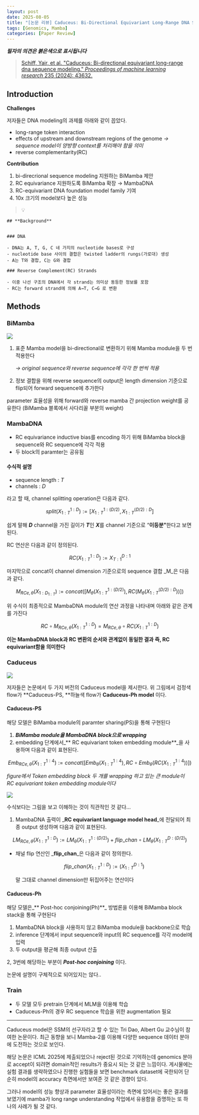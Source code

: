 ```yaml
---
layout: post
date: 2025-08-05
title: "[논문 리뷰] Caduceus: Bi-Directional Equivariant Long-Range DNA Sequence Modeling"
tags: [Genomics, Mamba]
categories: [Paper Review]
---
```


<span class="notion-red">_**필자의 의견은 붉은색으로 표시됩니다**_</span>


> [Schiff, Yair, et al. "Caduceus: Bi-directional equivariant long-range dna sequence modeling." ](https://pmc.ncbi.nlm.nih.gov/articles/PMC12189541/)[_Proceedings of machine learning research_](https://pmc.ncbi.nlm.nih.gov/articles/PMC12189541/)[ 235 (2024): 43632.](https://pmc.ncbi.nlm.nih.gov/articles/PMC12189541/)



## Introduction


**Challenges**


저자들은 DNA modeling의 과제를 아래와 같이 꼽았다.

- long-range token interaction
- effects of upstream and downstream regions of the genome 
_→ sequence model이 양방향 context를 처리해야 함을 의미_
- reverse complementarity(RC)

**Contribution**

1. bi-direcrional sequence modeling 지원하는 BiMamba 제안
1. RC equivariance 지원하도록 BiMamba 확장 → MambaDNA
1. RC-equivariant DNA foundation model family 기여
1. 10x 크기의 model보다 높은 성능

> 💡 


	## **Background**


	### DNA

	- DNA는 A, T, G, C 네 가지의 nucleotide bases로 구성
	- nucleotide base 사이의 결합은 twisted ladder의 rungs(가로대) 생성
	- A는 T와 결합, C는 G와 결합

	### Reverse Complement(RC) Strands

	- 이중 나선 구조의 DNA에서 각 strand는 의미상 동등한 정보를 포함
	- RC는 forward strand에 의해 A→T, C→G 로 변환


## Methods



### BiMamba


![](https://prod-files-secure.s3.us-west-2.amazonaws.com/542b861c-36a8-4051-84e5-8804b6728dba/2c247d59-7815-4980-99f0-8f0d21f445a7/image.png?X-Amz-Algorithm=AWS4-HMAC-SHA256&X-Amz-Content-Sha256=UNSIGNED-PAYLOAD&X-Amz-Credential=ASIAZI2LB466WZHZQNO5%2F20250825%2Fus-west-2%2Fs3%2Faws4_request&X-Amz-Date=20250825T061403Z&X-Amz-Expires=3600&X-Amz-Security-Token=IQoJb3JpZ2luX2VjEP7%2F%2F%2F%2F%2F%2F%2F%2F%2F%2FwEaCXVzLXdlc3QtMiJHMEUCIQDf9OsE9TDqgQEpzmeWqFe5d5s7j4vQw1nmhNcaRjyTnAIgOzwFqXaumrOgUaiXxC6MjO8UROqEOMycYRfwFGkiSzoq%2FwMIVxAAGgw2Mzc0MjMxODM4MDUiDKDhjwtsKt8oqMgY9CrcA6DW9ObNm6LWFY3psB6bo1qBhPJJd%2FwJpaGTIrXRhYMFW1S6ExYY8otqf0reWHaDGLVeR1WBCj9lCHL7jZ8RqCXrGOdU14eMN5jbgPL5Q5ucxllGZDLLfbwYhMHjw66m06czEJ0vPSJk1SM5CxGb4VOl7DDsLwuWGxPsh6d5YQk5bENNv%2FONQiOkdiyfumcXGRKSfxE9tk4%2FCIfnvSdQcNIAHWDCP5p0564YVbgD%2BZQhjlKBhvc2Ng02uIPkQU8W6Ogu1Jwkklc6duO71cd3N3CkZyhqe694zvTcWxlNwup3FmmWbY4f52ePKjcgccGkqLBBmlp2zH9WteZzFssIEKdPcJ6HGPRmcKe2Wg7L1lQSWP%2F8pIPpAyK3c1Uh9ZPOnv%2B1Ft6yWA%2FQJ7P%2FGkNSwhp1zFRYviW0pyrfw0h8H%2F6r9tWOzSLK%2BY4lfEYldpj1Hd%2F1PFHu9oPP19b6%2FrYHj1sHlcCF905wxliKz6fx2d0fH1nIlmRPgqdGZzL43pEFq7Jhe45UAIaGiqzoxhXr4mMPOV8%2B5x0GduGzCXBC%2FXtzcBzWTus7ax%2BnYrvD5Z4qIc79Syw6ghASAyh%2F99HCO4CsiLpl2R3KonwoSUZ5nRoMl5Hz2K4iMJkFOswVMNf1r8UGOqUBVdNv2uOn7%2Bu3CfxnztzP8IE1WzEPOPYgmC%2BH7q1KN7jeaujtC4wAbT4HGR2OSN42DgU%2FxfNIBwcoq1cgkgiiy3CeNU1l4uklFL1Uc6Mj2%2BzrQCruv5U5R4tMsY3Mig8C4slWt9GfOx4IMp49LMObJ1TwX9a3xfPZzOYHTOAeqEb1w5C3G%2BHrq3oeMzGBSjDifzo%2BW6ki7MPZMFr%2FfkX5uhmJ8meU&X-Amz-Signature=a4c2cc2016c4a101175e302cbc70ef79041abc0fb7b600184e94819f72dbd396&X-Amz-SignedHeaders=host&x-amz-checksum-mode=ENABLED&x-id=GetObject)

1. 표준 Mamba model을 bi-directional로 변환하기 위해 Mamba module을 두 번 적용한다

	_→ original sequence와 reverse sequence에 각각 한 번씩 적용_

1. 정보 결합을 위해 reverse sequence의 output은 length dimension 기준으로 flip되어 forward sequence에 추가한다

parameter 효율성을 위해 forward와 reverse mamba 간 projection weight를 공유한다 (BiMamba 블록에서 사다리꼴 부분의 weight)



### MambaDNA

- RC equivariance inductive bias를 encoding 하기 위해 BiMamba block을 sequence와 RC sequence에 각각 적용
- 두 block의 paramter는 공유됨


#### 수식적 설명

- sequence length : _T_
- channels : _D_

라고 할 때,  channel splitting operation은 다음과 같다.


$$
split(X^{1:D}_{1:T}):=[X^{1:(D/2)}_{1:T},X^{(D/2):D}_{1:T}]
$$


<span class="notion-red">쉽게 말해 </span><span class="notion-red">_**D**_</span><span class="notion-red"> channel을 가진 길이가 </span><span class="notion-red">_**T**_</span><span class="notion-red">인 </span><span class="notion-red">_**X**_</span><span class="notion-red">를 channel 기준으로 “</span><span class="notion-red">**이등분”**</span><span class="notion-red">한다고 보면 된다.</span>


RC 연산은 다음과 같이 정의된다.


$$
RC(X^{1:D}_{1:T}):=X^{D:1}_{T:1}
$$


마지막으로 concat이 channel dimension 기준으로의 sequence 결합 _M_은 다음과 같다.


$$
M_{RCe,\theta}(X_{1:D_{1:T}}):=concat([M_{\theta}(X^{1:(D/2)}_{1:T}),RC(M_{\theta}(X^{(D/2):D}_{1:T}))])
$$


위 수식이 최종적으로 MambaDNA module의 연산 과정을 나타내며 아래와 같은 관계를 가진다


$$
RC\circ M_{RCe,\theta}(X^{1:D}_{1:T}) = M_{RCe,\theta} \circ RC(X^{1:D}_{1:T})
$$


**이는 MambaDNA block과 RC 변환의 순서와 관계없이 동일한 결과 즉, RC equivariant함을 의미한다**



### Caduceus


![](https://prod-files-secure.s3.us-west-2.amazonaws.com/542b861c-36a8-4051-84e5-8804b6728dba/f94a60d7-8145-473b-aef9-7c68d3ec604a/image.png?X-Amz-Algorithm=AWS4-HMAC-SHA256&X-Amz-Content-Sha256=UNSIGNED-PAYLOAD&X-Amz-Credential=ASIAZI2LB466WZHZQNO5%2F20250825%2Fus-west-2%2Fs3%2Faws4_request&X-Amz-Date=20250825T061403Z&X-Amz-Expires=3600&X-Amz-Security-Token=IQoJb3JpZ2luX2VjEP7%2F%2F%2F%2F%2F%2F%2F%2F%2F%2FwEaCXVzLXdlc3QtMiJHMEUCIQDf9OsE9TDqgQEpzmeWqFe5d5s7j4vQw1nmhNcaRjyTnAIgOzwFqXaumrOgUaiXxC6MjO8UROqEOMycYRfwFGkiSzoq%2FwMIVxAAGgw2Mzc0MjMxODM4MDUiDKDhjwtsKt8oqMgY9CrcA6DW9ObNm6LWFY3psB6bo1qBhPJJd%2FwJpaGTIrXRhYMFW1S6ExYY8otqf0reWHaDGLVeR1WBCj9lCHL7jZ8RqCXrGOdU14eMN5jbgPL5Q5ucxllGZDLLfbwYhMHjw66m06czEJ0vPSJk1SM5CxGb4VOl7DDsLwuWGxPsh6d5YQk5bENNv%2FONQiOkdiyfumcXGRKSfxE9tk4%2FCIfnvSdQcNIAHWDCP5p0564YVbgD%2BZQhjlKBhvc2Ng02uIPkQU8W6Ogu1Jwkklc6duO71cd3N3CkZyhqe694zvTcWxlNwup3FmmWbY4f52ePKjcgccGkqLBBmlp2zH9WteZzFssIEKdPcJ6HGPRmcKe2Wg7L1lQSWP%2F8pIPpAyK3c1Uh9ZPOnv%2B1Ft6yWA%2FQJ7P%2FGkNSwhp1zFRYviW0pyrfw0h8H%2F6r9tWOzSLK%2BY4lfEYldpj1Hd%2F1PFHu9oPP19b6%2FrYHj1sHlcCF905wxliKz6fx2d0fH1nIlmRPgqdGZzL43pEFq7Jhe45UAIaGiqzoxhXr4mMPOV8%2B5x0GduGzCXBC%2FXtzcBzWTus7ax%2BnYrvD5Z4qIc79Syw6ghASAyh%2F99HCO4CsiLpl2R3KonwoSUZ5nRoMl5Hz2K4iMJkFOswVMNf1r8UGOqUBVdNv2uOn7%2Bu3CfxnztzP8IE1WzEPOPYgmC%2BH7q1KN7jeaujtC4wAbT4HGR2OSN42DgU%2FxfNIBwcoq1cgkgiiy3CeNU1l4uklFL1Uc6Mj2%2BzrQCruv5U5R4tMsY3Mig8C4slWt9GfOx4IMp49LMObJ1TwX9a3xfPZzOYHTOAeqEb1w5C3G%2BHrq3oeMzGBSjDifzo%2BW6ki7MPZMFr%2FfkX5uhmJ8meU&X-Amz-Signature=2e8def58e8055112bd5ca6b05b24280b7e8341dd01c6a775fd5d3e4659fd1276&X-Amz-SignedHeaders=host&x-amz-checksum-mode=ENABLED&x-id=GetObject)


저자들은 논문에서 두 가지 버전의 Caduceus model을 제시한다. 위 그림에서 검정색 flow가 **Caduceus-PS, **하늘색 flow가 **Caduceus-Ph model** 이다.



#### Caduceus-PS


해당 모델은 BiMamba module의 paramter sharing(PS)을 통해 구현된다

1. _**BiMamba module을 MambaDNA block으로 wrapping**_
1. embedding 단계에서_** RC equivariant token embedding module**_을 사용하며 다음과 같이 표현된다.

$$
Emb_{RCe,\theta}(X^{1:4}_{1:T}):=concat([Emb_{\theta}(X^{1:4}_{1:T}),RC \circ Emb_{\theta}(RC(X^{1:4}_{1:T}))])
$$


_figure에서 Token embedding block 두 개를 wrapping 하고 있는 큰 module이 RC equivariant token embedding module이다_


![](https://prod-files-secure.s3.us-west-2.amazonaws.com/542b861c-36a8-4051-84e5-8804b6728dba/b175e4da-71eb-4e91-8c23-a06dabe673c9/image.png?X-Amz-Algorithm=AWS4-HMAC-SHA256&X-Amz-Content-Sha256=UNSIGNED-PAYLOAD&X-Amz-Credential=ASIAZI2LB466WZHZQNO5%2F20250825%2Fus-west-2%2Fs3%2Faws4_request&X-Amz-Date=20250825T061403Z&X-Amz-Expires=3600&X-Amz-Security-Token=IQoJb3JpZ2luX2VjEP7%2F%2F%2F%2F%2F%2F%2F%2F%2F%2FwEaCXVzLXdlc3QtMiJHMEUCIQDf9OsE9TDqgQEpzmeWqFe5d5s7j4vQw1nmhNcaRjyTnAIgOzwFqXaumrOgUaiXxC6MjO8UROqEOMycYRfwFGkiSzoq%2FwMIVxAAGgw2Mzc0MjMxODM4MDUiDKDhjwtsKt8oqMgY9CrcA6DW9ObNm6LWFY3psB6bo1qBhPJJd%2FwJpaGTIrXRhYMFW1S6ExYY8otqf0reWHaDGLVeR1WBCj9lCHL7jZ8RqCXrGOdU14eMN5jbgPL5Q5ucxllGZDLLfbwYhMHjw66m06czEJ0vPSJk1SM5CxGb4VOl7DDsLwuWGxPsh6d5YQk5bENNv%2FONQiOkdiyfumcXGRKSfxE9tk4%2FCIfnvSdQcNIAHWDCP5p0564YVbgD%2BZQhjlKBhvc2Ng02uIPkQU8W6Ogu1Jwkklc6duO71cd3N3CkZyhqe694zvTcWxlNwup3FmmWbY4f52ePKjcgccGkqLBBmlp2zH9WteZzFssIEKdPcJ6HGPRmcKe2Wg7L1lQSWP%2F8pIPpAyK3c1Uh9ZPOnv%2B1Ft6yWA%2FQJ7P%2FGkNSwhp1zFRYviW0pyrfw0h8H%2F6r9tWOzSLK%2BY4lfEYldpj1Hd%2F1PFHu9oPP19b6%2FrYHj1sHlcCF905wxliKz6fx2d0fH1nIlmRPgqdGZzL43pEFq7Jhe45UAIaGiqzoxhXr4mMPOV8%2B5x0GduGzCXBC%2FXtzcBzWTus7ax%2BnYrvD5Z4qIc79Syw6ghASAyh%2F99HCO4CsiLpl2R3KonwoSUZ5nRoMl5Hz2K4iMJkFOswVMNf1r8UGOqUBVdNv2uOn7%2Bu3CfxnztzP8IE1WzEPOPYgmC%2BH7q1KN7jeaujtC4wAbT4HGR2OSN42DgU%2FxfNIBwcoq1cgkgiiy3CeNU1l4uklFL1Uc6Mj2%2BzrQCruv5U5R4tMsY3Mig8C4slWt9GfOx4IMp49LMObJ1TwX9a3xfPZzOYHTOAeqEb1w5C3G%2BHrq3oeMzGBSjDifzo%2BW6ki7MPZMFr%2FfkX5uhmJ8meU&X-Amz-Signature=88f2eab23bc83874ce531a961ba6bd5603aa25b8cdd814c0868cf80c5651548b&X-Amz-SignedHeaders=host&x-amz-checksum-mode=ENABLED&x-id=GetObject)


<span class="notion-red">수식보다는 그림을 보고 이해하는 것이 직관적인 것 같다…</span>

1. MambaDNA 출력이 _**RC equivariant language model head**_에 전달되어 최종 output 생성하며 다음과 같이 표현된다.

$$
LM_{RCe,\theta}(X^{1:D}_{1:T}):= LM_{\theta}(X^{1:(D/2)}_{1:T})+flip\_chan\circ LM_{\theta}(X^{D:(D/2)}_{1:T})
$$

- 채널 flip 연산인 _**flip\_chan**_은 다음과 같이 정의한다.

	$$
	flip\_chan(X^{1:D}_{1:T}):=(X^{D:1}_{1:T})
	$$


	말 그대로 channel dimension만 뒤집어주는 연산이다



#### Caduceus-Ph


해당 모델은_** Post-hoc conjoining(Ph)**_ 방법론을 이용해 BiMamba block stack을 통해 구현된다

1. MambaDNA block을 사용하지 않고 BiMamba module을 backbone으로 학습
1. inference 단계에서 input sequence와 input의 RC sequence를 각각 model에 입력
1. 두 output을 평균해 최종 output 산출

2, 3번에 해당하는 부분이 _**Post-hoc conjoining**_ 이다.


<span class="notion-red">논문에 설명이 구체적으로 되어있지는 않다..</span>



### Train

- 두 모델 모두 pretrain 단계에서 MLM을 이용해 학습
- Caduceus-Ph의 경우 RC sequence 학습을 위한 augmentation 필요

---


<span class="notion-red">Caduceus model은 SSM의 선구자라고 할 수 있는 Tri Dao, Albert Gu 교수님이 참여한 논문이다. 최근 동향을 보니 Mamba-2를 이용해 다양한 sequence 데이터 분야에 도전하는 것으로 보인다.</span>


<span class="notion-red">해당 논문은 ICML 2025에 제출되었으나 reject된 것으로 기억하는데 genomics 분야로 accept이 되려면 domain적인 results가 중요시 되는 것 같은 느낌이다. 게시물에는 실험 결과를 생략하였으나 진행한 실험들을 보면 benchmark dataset에 국한되어 단순히 model의 accuracy 측면에서만 보여준 것 같은 경향이 있다.</span>


<span class="notion-red">그러나 model의 성능 향상과 parameter 효율성이라는 측면에 있어서는 좋은 결과를 보였기에 mamba가 long range understanding 작업에서 유용함을 증명하는 또 하나의 사례가 될 것 같다.</span>

